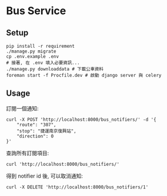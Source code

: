 Bus Service
===========

## Setup

    pip install -r requirement
    ./manage.py migrate
    cp .env.example .env
    # 接著, 在 .env 填入必要資訊...
    ./manage.py downloaddata # 下載公車資料
    foreman start -f Procfile.dev # 啟動 django server 與 celery

## Usage

訂閱一個通知:

    curl -X POST 'http://localhost:8000/bus_notifiers/' -d '{
        "route": "307",
        "stop": "捷運南京復興站",
        "direction": 0
    }'

查詢所有訂閱項目:

    curl 'http://localhost:8000/bus_notifiers/'

得到 notifier id 後, 可以取消通知:

    curl -X DELETE 'http://localhost:8000/bus_notifiers/1'
